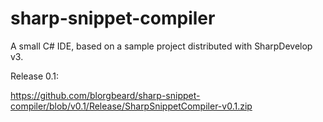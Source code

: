 sharp-snippet-compiler
======================

A small C# IDE, based on a sample project distributed with SharpDevelop v3.

Release 0.1:

https://github.com/blorgbeard/sharp-snippet-compiler/blob/v0.1/Release/SharpSnippetCompiler-v0.1.zip